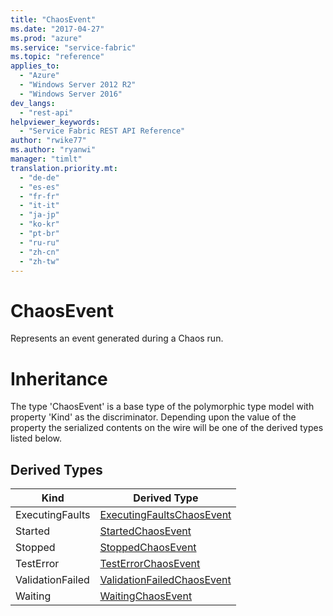 ```yaml
---
title: "ChaosEvent"
ms.date: "2017-04-27"
ms.prod: "azure"
ms.service: "service-fabric"
ms.topic: "reference"
applies_to: 
  - "Azure"
  - "Windows Server 2012 R2"
  - "Windows Server 2016"
dev_langs: 
  - "rest-api"
helpviewer_keywords: 
  - "Service Fabric REST API Reference"
author: "rwike77"
ms.author: "ryanwi"
manager: "timlt"
translation.priority.mt: 
  - "de-de"
  - "es-es"
  - "fr-fr"
  - "it-it"
  - "ja-jp"
  - "ko-kr"
  - "pt-br"
  - "ru-ru"
  - "zh-cn"
  - "zh-tw"
---
```

# ChaosEvent

Represents an event generated during a Chaos run.
# Inheritance

The type 'ChaosEvent' is a base type of the polymorphic type model with property 'Kind' as the discriminator.
Depending upon the value of the property the serialized contents on the wire will be one of the derived types listed below.
## Derived Types

| Kind | Derived Type |
| --- | --- | 
| ExecutingFaults | [ExecutingFaultsChaosEvent](model-ExecutingFaultsChaosEvent.md) |
| Started | [StartedChaosEvent](model-StartedChaosEvent.md) |
| Stopped | [StoppedChaosEvent](model-StoppedChaosEvent.md) |
| TestError | [TestErrorChaosEvent](model-TestErrorChaosEvent.md) |
| ValidationFailed | [ValidationFailedChaosEvent](model-ValidationFailedChaosEvent.md) |
| Waiting | [WaitingChaosEvent](model-WaitingChaosEvent.md) |

